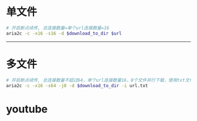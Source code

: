 # 单文件
```sh
# 开启断点续传, 总连接数量=单个url连接数量=16
aria2c -c -x16 -s16 -d $download_to_dir $url 
```

---
# 多文件
```sh
# 开启断点续传, 总连接数量不超过64，单个url连接数量16，8个文件并行下载，使用txt文件记录下载地址
aria2c -c -x16 -s64 -j8 -d $download_to_dir -i url.txt
```

# youtube
```sh
```